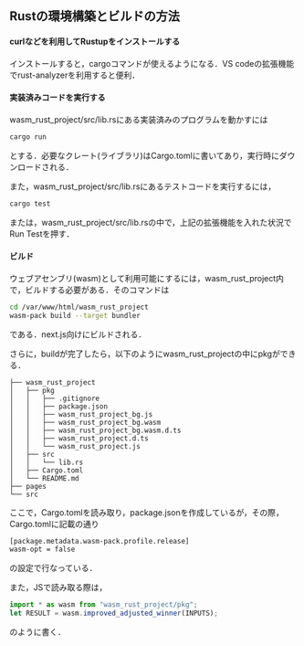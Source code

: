## Rustの環境構築とビルドの方法

#### curlなどを利用してRustupをインストールする
インストールすると，cargoコマンドが使えるようになる．VS codeの拡張機能でrust-analyzerを利用すると便利．

#### 実装済みコードを実行する
wasm_rust_project/src/lib.rsにある実装済みのプログラムを動かすには
```bash
cargo run
```
とする．必要なクレート(ライブラリ)はCargo.tomlに書いてあり，実行時にダウンロードされる．

また，wasm_rust_project/src/lib.rsにあるテストコードを実行するには，
```bash
cargo test
```
または，wasm_rust_project/src/lib.rsの中で，上記の拡張機能を入れた状況でRun Testを押す．

#### ビルド
ウェブアセンブリ(wasm)として利用可能にするには，wasm_rust_project内で，ビルドする必要がある．そのコマンドは
```bash
cd /var/www/html/wasm_rust_project
wasm-pack build --target bundler
```
である．next.js向けにビルドされる．

さらに，buildが完了したら，以下のようにwasm_rust_projectの中にpkgができる．
```shell
├── wasm_rust_project
│   ├── pkg
│   │   ├── .gitignore
│   │   ├── package.json
│   │   ├── wasm_rust_project_bg.js
│   │   ├── wasm_rust_project_bg.wasm
│   │   ├── wasm_rust_project_bg.wasm.d.ts
│   │   ├── wasm_rust_project.d.ts
│   │   └── wasm_rust_project.js
│   ├── src
│   │   └── lib.rs
│   ├── Cargo.toml
│   └── README.md
├── pages
└── src
```
ここで，Cargo.tomlを読み取り，package.jsonを作成しているが，その際，Cargo.tomlに記載の通り
```bash
[package.metadata.wasm-pack.profile.release]
wasm-opt = false
```
の設定で行なっている．

また，JSで読み取る際は，
```javascript
import * as wasm from "wasm_rust_project/pkg";
let RESULT = wasm.improved_adjusted_winner(INPUTS);
```
のように書く．